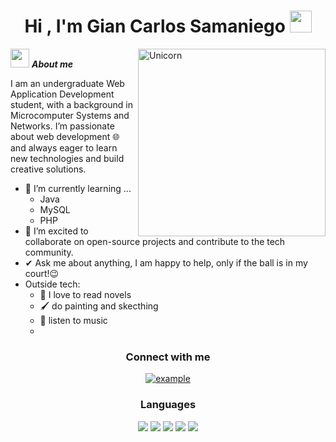 <h1 align="center"><b>Hi , I'm Gian Carlos Samaniego </b><img src="https://media.giphy.com/media/hvRJCLFzcasrR4ia7z/giphy.gif" width="35"></h1>

<img align="right" width=300px alt="Unicorn" src="https://c.tenor.com/GN73MKBawZYAAAAi/busy-cute.gif" />

<img src="https://media.giphy.com/media/ObNTw8Uzwy6KQ/giphy.gif" width="30px">&nbsp;***About me***

I am an undergraduate Web Application Development student, with a background in Microcomputer Systems and Networks. I’m passionate about web development 🌐 and always eager to learn new technologies and build creative solutions.
- 🌱 I’m currently learning ...
  - Java
  - MySQL
  - PHP
- 👯 I’m excited to collaborate on open-source projects and contribute to the tech community.
- ✔ Ask me about anything, I am happy to help, only if the ball is in my court!😉<br>
- Outside tech:
    - 📖 I love to read novels
    - 🖌️ do painting and skecthing
    - 🎵 listen to music
    - 
<h3 align="center">Connect with me</h3>

<div style="margin-top:10px" align="center">
    <a  href="https://www.linkedin.com/in/gian-carlos-samaniego-herrera-816123241/" target="_blank">
      <img src="https://img.shields.io/badge/Linked%20In-0A66C2.svg?style=for-the-badge&logo=linkedin&logoColor=white" alt="example"/>
    </a>
    
<h3> Languages </h3>
<span> 
  <img src="https://img.shields.io/badge/mysql-4479A1.svg?style=for-the-badge&logo=mysql&logoColor=white">
  <img src="https://img.shields.io/badge/Canva-%2300C4CC.svg?style=for-the-badge&logo=Canva&logoColor=white">
  <img src="https://img.shields.io/badge/html5-%23E34F26.svg?style=for-the-badge&logo=html5&logoColor=white">
  <img src="https://img.shields.io/badge/java-%23ED8B00.svg?style=for-the-badge&logo=openjdk&logoColor=white">
  <img src="https://img.shields.io/badge/css3-%231572B6.svg?style=for-the-badge&logo=css3&logoColor=white">
</span>
